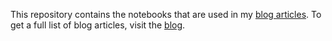 This repository contains the notebooks that are used in my [blog articles](https://biswajitsahoo1111.github.io/categories/blog/). To get a full list of blog articles, visit the [blog](https://biswajitsahoo1111.github.io/categories/blog/).
